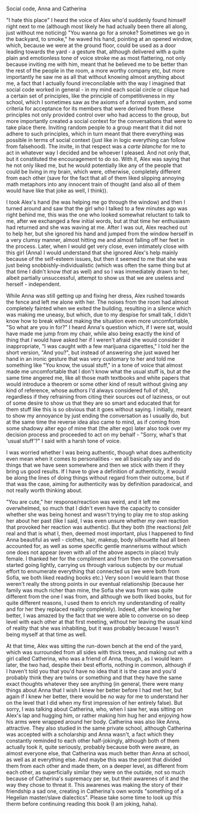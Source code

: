 Social code, Anna and Catherina

"I hate this place" I heard the voice of Alex who'd suddenly found himself right next to me (although most likely he had actually been there all along, just without me noticing) "You wanna go for a smoke? Sometimes we go in the backyard, to smoke," he waved his hand, pointing at an opened window, which, because we were at the ground floor, could be used as a door leading towards the yard - a gesture that, although delivered with a quite plain and emotionless tone of voice stroke me as most flattering, not only because inviting me with him, meant that he believed me to be better than the rest of the people in the room, a more worthy company etc, but more importantly he saw me as all that without knowing almost anything about me, a fact that I actually found irreconcilable with the way I imagined that social code worked in general - in my mind each social circle or clique had a certain set of principles, like the principle of competitiveness in my school, which I sometimes saw as the axioms of a formal system, and some criteria for acceptance for its members that were derived from these principles not only provided control over who had access to the group, but more importantly created a social context for the conversations that were to take place there. Inviting random people to a group meant that it did not adhere to such principles, which in turn meant that there everything was possible in terms of social context (just like in logic everything can follow from falsehood). The invite, in that respect was a *carte blanche* for me to act in whatever way I decided and be whoever I pleased. And not only that, but it constituted the encouragement to do so. With it, Alex was saying that he not only liked me, but he would potentially like any of the people that could be living in my brain, which were, otherwise, completely different from each other (save for the fact that all of them liked slipping annoying math metaphors into any innocent train of thought (and also all of them would have like that joke as well, I think)).

I took Alex's hand (he was helping me go through the window) and then I turned around and saw that the girl who I talked to a few minutes ago was right behind me, this was the one who looked somewhat reluctant to talk to me, after we exchanged a few initial words, but at that time her enthusiasm had returned and she was waving at me. After I was out, Alex reached out to help her, but she ignored his hand and jumped from the window herself in a very clumsy manner, almost hitting me and almost falling off her feet in the process. Later, when I would get very close, even intimately close with this girl (Anna) I would understand that she ignored Alex's help mainly because of the self-esteem issues, but then it seemed to me that she was just being snobbishly-individualistic (which was often the same thing but at that time I didn't know *that* as well) and so I was immediately drawn to her, albeit partially unsuccessful, attempt to show us that we are useless and herself - independent. 

While Anna was still getting up and fixing her dress, Alex rushed towards the fence and left me alone with her. The noises from the room had almost completely fainted when we exited the building, resulting in a silence which was making me uneasy, but which, due to my despise for small talk, I didn't know how to break without making the situation even more uncomfortable, "So what are you in for?" I heard Anna's question which, if I were sat, would have made me jump from my chair, while also being exactly the kind of thing that *I* would have asked her if I weren't afraid she would consider it inappropriate, "I was caught with a few marijuana cigarettes," I told her the short version, "And you?", but instead of answering she just waved her hand in an ironic gesture that was very customary to her and told me something like "You know, the usual stuff," in a tone of voice that almost made me uncomfortable that I don't know what the usual stuff is, but at the same time angered me, like all those math textbooks and white papers that would introduce a theorem or some other kind of result without giving any kind of reference, whose authors I'd always considered full of shit, regardless if they refraining from citing their sources out of laziness, or out of some desire to show us that they are so smart and educated that for them stuff like this is so obvious that it goes without saying. I initially, meant to show my annoyance by just ending the conversation as I usually do, but at the same time the reverse idea also came to mind, as if coming from some shadowy alter ego of mine that (the alter ego) later also took over my decision process and proceeded to act on my behalf - "Sorry, what's that 'usual stuff'?" I said with a harsh tone of voice. 

I was worried whether I was being authentic, though what does authenticity even mean when it comes to personalities - we all basically say and do things that we have seen somewhere and then we stick with them if they bring us good results. If I have to give a definition of authenticity, it would be along the lines of doing things without regard from their outcome, but if that was the case, aiming for authenticity was by definition paradoxical, and not really worth thinking about.

"You are cute," her response/reaction was weird, and it left me overwhelmed, so much that I didn't even have the capacity to consider whether she was being honest and wasn't trying to play me to stop asking her about her past (like I said, I was even unsure whether *my own* reaction that provoked her reaction was authentic). But they both (the reactions) *felt* real and that is what I, then, deemed most important, plus I happened to find Anna beautiful as well - clothes, hair, makeup, body silhouette had all been accounted for, as well as some specific gentle mannerisms without which one does not appear (even with all of the above aspects in place) truly female. I thanked her for the compliment and from then on the conversation started going lightly, carrying us through various subjects by our mutual effort to ennumerate everything that connected us (we were both from Sofia, we both liked reading books etc.) Very soon I would learn that those weren't really the strong points in our eventual relationship (because her family was much richer than mine, the Sofia she was from was quite different from the one I was from, and although we both liked books, but for quite different reasons, I used them to enrich my understanding of reality and for her they replaced reality completely). Indeed, after knowing her better, I was amazed by the fact that we were able to converse on so deep level with each other at that first meeting, without her leaving the usual kind of reality that she was inhabiting, but it was probably because I wasn't being myself at that time as well.

At that time, Alex was sitting the run-down bench at the end of the yard, which was surrounded from all sides with thick trees, and making out with a girl called Catherina, who was a friend of Anna, though, as I would learn later, the two had, despite their best efforts, nothing in common, although if I haven't told you that you'd have no idea that it is the case and you'd probably think they are twins or something and that they have the same exact thoughts whatever they see anything (in general, there were many things about Anna that I wish I knew her better before I had met her, but again if I knew her better, there would be no way for me to understand her on the level that I did when my first impression of her entirely false). But sorry, I was talking about Catherina, who, when I saw her, was sitting on Alex's lap and hugging him, or rather making him hug her and enjoying how his arms were wrapped around her body. Catherina was also like Anna, attractive. They also studied in the same private school, although Catherina was accepted with a scholarship and Anna wasn't, a fact which they constantly reminded to each other half-jokingly, although both of them actually took it, quite seriously, probably because both were aware, as almost everyone else, that Catherina was much better than Anna at school, as well as at everything else. And maybe this was the point that divided them from each other and made them, on a deeper level, as different from each other, as superficially similar they were on the outside, not so much because of Catherina's supremacy per se, but their awarenes of it and the way they chose to threat it. This awarenes was making the story of their friendship a sad one, creating in Catherina's own words "something of a Hegelian master/slave dialectics". Please take some time to look up this therm before continuing reading this book (I am joking, haha).
